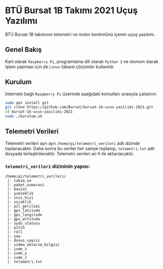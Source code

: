 # BTÜ Bursat 1B Takımı 2021 Uçuş Yazılımı

BTÜ Bursat 1B takımının telemetri ve motor kontrolünü içeren uçuş yazılımı.

## Genel Bakış

Kart olarak `Raspberry Pi`, programlama dili olarak `Python 3` ve otonom olarak işlem yapması için de `Linux` tabanlı çözümler kullanıldı.

## Kurulum

İnternete bağlı `Raspberry Pi` üzerinde aşağıdaki komutları sırasıyla çalıştırın:

```bash
sudo apt install git
git clone https://github.com/Bursat/bursat-1b-ucus-yazilimi-2021.git
cd bursat-1b-ucus-yazilimi-2021
sudo ./kurulum.sh
```

## Telemetri Verileri

Telemetri verileri ayrı ayrı `/home/pi/telemetri_verileri` adlı dizinde toplanacaktır. Daha sonra bu veriler her saniye toplanıp, `telemetri.txt` adlı dosyada birleştirilecektir.
Telemetri verileri wi-fi ile aktarılacaktir.

### `telemetri_verileri` dizininin yapısı:

```
/home/pi/telemetri_verileri/
 |- takim_no
 |- paket_numarasi
 |- basinc
 |- yukseklik
 |- inis_hizi
 |- sicaklik
 |- pil_gerilimi
 |- gps_latitude
 |- gps_longitude
 |- gps_altitude
 |- uydu_statusu
 |- pitch
 |- roll
 |- yaw
 |- donus_sayisi
 |- video_aktarim_bilgisi
 |- ivme_x
 |- ivme_y
 |- ivme_z
 |- telemetri.txt
```
